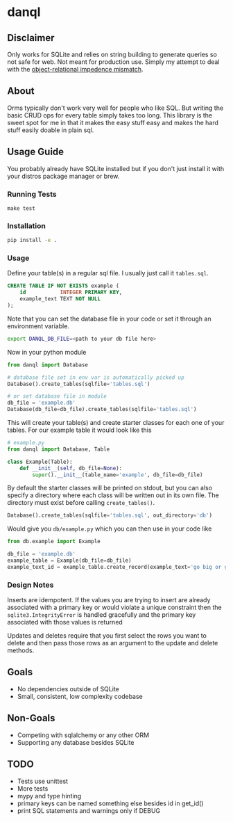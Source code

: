 # danql

## Disclaimer
Only works for SQLite and relies on string building to generate queries so not
safe for web. Not meant for production use. Simply my attempt to
deal with the
[object-relational impedence mismatch](http://blogs.tedneward.com/post/the-vietnam-of-computer-science/).

## About
Orms typically don't work very well for people who like SQL. But writing the basic 
CRUD ops for every table simply takes too long. This library is the sweet spot for me 
in that it makes the easy stuff easy and makes the hard stuff easily doable in plain sql.

## Usage Guide
You probably already have SQLite installed but if you don't just install it
with your distros package manager or brew.

### Running Tests
```
make test
```
### Installation
``` sh
pip install -e .
```
### Usage
Define your table(s) in a regular sql file. I usually just call it `tables.sql`.
``` sql
CREATE TABLE IF NOT EXISTS example (
    id           INTEGER PRIMARY KEY,
    example_text TEXT NOT NULL
);
```
Note that you can set the database file in your code
or set it through an environment variable.
``` sh
export DANQL_DB_FILE=<path to your db file here>
```
Now in your python module
``` python
from danql import Database

# database file set in env var is automatically picked up
Database().create_tables(sqlfile='tables.sql')

# or set database file in module
db_file = 'example.db'
Database(db_file=db_file).create_tables(sqlfile='tables.sql')
```
This will create your table(s) and create starter classes for each one of your
tables. For our example table it would look like this
``` python
# example.py
from danql import Database, Table

class Example(Table):
    def __init__(self, db_file=None):
        super().__init__(table_name='example', db_file=db_file)
```
By default the starter classes will be printed on stdout, but you can also specify
a directory where each class will be written out in its own file. The directory must
exist before calling `create_tables()`.
``` python
Database().create_tables(sqlfile='tables.sql', out_directory='db')
```
Would give you `db/example.py` which you can then use in your code like
``` python
from db.example import Example

db_file = 'example.db'
example_table = Example(db_file=db_file)
example_text_id = example_table.create_record(example_text='go big or go home')
```

### Design Notes
Inserts are idempotent. If the values you are trying to insert are already
associated with a primary key or would violate a unique constraint then the
`sqlite3.IntegrityError` is handled gracefully and the primary key associated
with those values is returned

Updates and deletes require that you first select the rows you want to delete
and then pass those rows as an argument to the update and delete methods.

## Goals
* No dependencies outside of SQLite
* Small, consistent, low complexity codebase

## Non-Goals
* Competing with sqlalchemy or any other ORM
* Supporting any database besides SQLite

## TODO
* Tests use unittest
* More tests
* mypy and type hinting
* primary keys can be named something else besides id in get\_id()
* print SQL statements and warnings only if DEBUG
